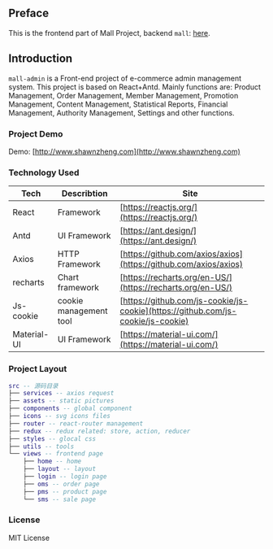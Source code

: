 ## Preface
This is the frontend part of Mall Project, backend `mall`: [here](https://github.com/xuehao712/Mall).

## Introduction
`mall-admin` is a Front-end project of e-commerce admin management system. This project is based on React+Antd. Mainly functions are: Product Management, Order Management, Member Management, Promotion Management, Content Management, Statistical Reports, Financial Management, Authority Management, Settings and other functions.

### Project Demo
Demo: [http://www.shawnzheng.com](http://www.shawnzheng.com)

### Technology Used
Tech | Describtion | Site
----|----|----
React | Framework | [https://reactjs.org/](https://reactjs.org/)
Antd | UI Framework | [https://ant.design/](https://ant.design/)
Axios | HTTP Framework | [https://github.com/axios/axios](https://github.com/axios/axios)
recharts | Chart framework | [https://recharts.org/en-US/](https://recharts.org/en-US/)
Js-cookie | cookie management tool | [https://github.com/js-cookie/js-cookie](https://github.com/js-cookie/js-cookie)
Material-UI | UI Framework | [https://material-ui.com/](https://material-ui.com/)

### Project Layout
``` lua
src -- 源码目录
├── services -- axios request
├── assets -- static pictures
├── components -- global component 
├── icons -- svg icons files
├── router -- react-router management
├── redux -- redux related: store, action, reducer
├── styles -- glocal css
├── utils -- tools
└── views -- frontend page
    ├── home -- home
    ├── layout -- layout
    ├── login -- login page
    ├── oms -- order page
    ├── pms -- product page
    └── sms -- sale page
```
### License
MIT License
